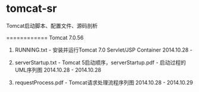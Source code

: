 tomcat-sr
=========

Tomcat启动脚本、配置文件、源码剖析

============
Tomcat 7.0.56
1. RUNNING.txt - 安装并运行Tomcat 7.0 Servlet/JSP Container
	2014.10.28 - 

2. serverStartup.txt - Tomcat 5启动顺序，serverStartup.pdf - 启动过程的UML序列图
	2014.10.28 - 2014.10.28

3. requestProcess.pdf - Tomcat请求处理流程序列图
	2014.10.28 - 2014.10.29
